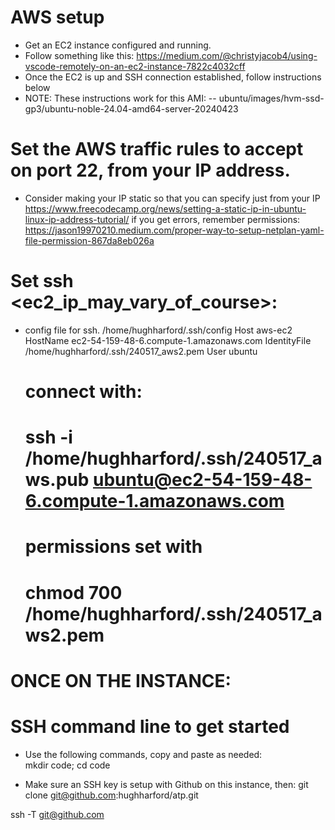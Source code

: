 # AWS setup
- Get an EC2 instance configured and running.
- Follow something like this: https://medium.com/@christyjacob4/using-vscode-remotely-on-an-ec2-instance-7822c4032cff
- Once the EC2 is up and SSH connection established, follow instructions below
- NOTE: These instructions work for this AMI:
--        ubuntu/images/hvm-ssd-gp3/ubuntu-noble-24.04-amd64-server-20240423

# Set the AWS traffic rules to accept on port 22, from your IP address.
- Consider making your IP static so that you can specify just from your IP
    https://www.freecodecamp.org/news/setting-a-static-ip-in-ubuntu-linux-ip-address-tutorial/
    if you get errors, remember permissions:
    https://jason19970210.medium.com/proper-way-to-setup-netplan-yaml-file-permission-867da8eb026a

# Set ssh <ec2_ip_may_vary_of_course>:
- config file for ssh. /home/hughharford/.ssh/config
  Host aws-ec2
    HostName ec2-54-159-48-6.compute-1.amazonaws.com
    IdentityFile /home/hughharford/.ssh/240517_aws2.pem
    User ubuntu

    # connect with:
    # ssh -i /home/hughharford/.ssh/240517_aws.pub ubuntu@ec2-54-159-48-6.compute-1.amazonaws.com
    # permissions set with 
    #                   chmod 700 /home/hughharford/.ssh/240517_aws2.pem

# ONCE ON THE INSTANCE:

# SSH command line to get started
- Use the following commands, copy and paste as needed:  
mkdir code; cd code

- Make sure an SSH key is setup with Github on this instance, then:
git clone git@github.com:hughharford/atp.git

ssh -T git@github.com
